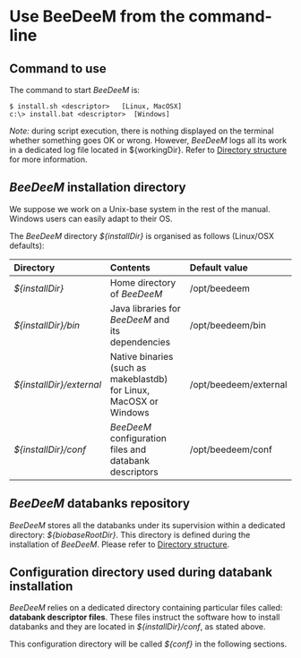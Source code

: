 # Use BeeDeeM from the command-line

## Command to use

The command to start _BeeDeeM_ is:

```text
$ install.sh <descriptor>   [Linux, MacOSX]
c:\> install.bat <descriptor>  [Windows]
```

_Note:_ during script execution, there is nothing displayed on the terminal whether something goes OK or wrong. However, _BeeDeeM_ logs all its work in a dedicated log file located in ${workingDir}. Refer to [Directory structure](../installation/directory_structure.md) for more information.

## _BeeDeeM_ installation directory

We suppose we work on a Unix-base system in the rest of the manual. Windows users can easily adapt to their OS.

The _BeeDeeM_ directory _${installDir}_ is organised as follows \(Linux/OSX defaults\):

| Directory | Contents | Default value |
| :--- | :--- | :--- |
| _${installDir}_ | Home directory of _BeeDeeM_ | /opt/beedeem |
| _${installDir}/bin_ | Java libraries for _BeeDeeM_ and its dependencies | /opt/beedeem/bin |
| _${installDir}/external_ | Native binaries \(such as makeblastdb\) for Linux, MacOSX or Windows | /opt/beedeem/external |
| _${installDir}/conf_ | _BeeDeeM_ configuration files and databank descriptors | /opt/beedeem/conf |

## _BeeDeeM_ databanks repository

_BeeDeeM_ stores all the databanks under its supervision within a dedicated directory: _${biobaseRootDir}_. This directory is defined during the installation of _BeeDeeM_. Please refer to [Directory structure](../installation/directory_structure.md).

## Configuration directory used during databank installation

_BeeDeeM_ relies on a dedicated directory containing particular files called: **databank descriptor files**. These files instruct the software how to install databanks and they are located in _${installDir}/conf_, as stated above.

This configuration directory will be called _${conf}_ in the following sections.

